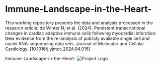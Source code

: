 # Immune-Landscape-in-the-Heart-
This working repository presents the data and analysis processed in the research article: 
de Winter N, et al. (2024). Persistent transcriptional changes in cardiac adaptive immune cells following myocardial infarction: New evidence from the re-analysis of publicly available single cell and nuclei RNA-sequencing data sets. Journal of Molecular and Cellular Cardiology. [10.1016/j.yjmcc.2024.04.016]

Immune-Landscape-in-the-Heart-
![Project Logo](mmune-Landscape-in-the-Heart-/main/Abstract/graphical_abstract.png)


